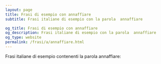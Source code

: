 ```yaml
---
layout: page
title: Frasi di esempio con annaffiare 
subtitle: Frasi italiane di esempio con la parola  annaffiare

og_title: Frasi di esempio con annaffiare 
og_description: Frasi italiane di esempio con la parola  annaffiare
og_type: website
permalink: /frasi/a/annaffiare.html
---
```


Frasi italiane di esempio contenenti la parola annaffiare:


